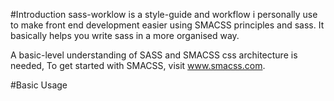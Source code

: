 #Introduction
sass-worklow is a style-guide and workflow i personally use to make front end development easier using SMACSS principles and sass. It basically helps you write sass in a more organised way.

A basic-level understanding of SASS and SMACSS css architecture is needed, To get started with SMACSS, visit www.smacss.com.

#Basic Usage
